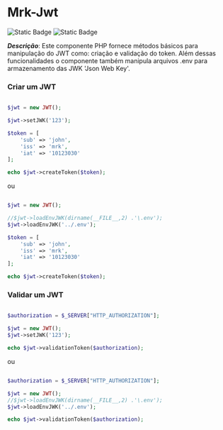 # Mrk-Jwt

![Static Badge](https://img.shields.io/badge/version-0.1-green) ![Static Badge](https://img.shields.io/badge/status-beta-yellow)

*__Descrição__*: Este componente PHP fornece métodos básicos para manipulação do JWT como: criação e validação do token.
Além dessas funcionalidades o componente também manipula arquivos .env para armazenamento das JWK 'Json Web Key'.

### Criar um JWT

```PHP

$jwt = new JWT();

$jwt->setJWK('123');

$token = [
	'sub' => 'john',
	'iss' => 'mrk',
	'iat' => '10123030'
];

echo $jwt->createToken($token);

```
ou

```PHP

$jwt = new JWT();

//$jwt->loadEnvJWK(dirname(__FILE__,2) .'\.env');
$jwt->loadEnvJWK('../.env');

$token = [
	'sub' => 'john',
	'iss' => 'mrk',
	'iat' => '10123030'
];

echo $jwt->createToken($token);

```

### Validar um JWT

```PHP

$authorization = $_SERVER["HTTP_AUTHORIZATION"];

$jwt = new JWT();
$jwt->setJWK('123');

echo $jwt->validationToken($authorization);

```

ou

```PHP

$authorization = $_SERVER["HTTP_AUTHORIZATION"];

$jwt = new JWT();
//$jwt->loadEnvJWK(dirname(__FILE__,2) .'\.env');
$jwt->loadEnvJWK('../.env');

echo $jwt->validationToken($authorization);

```